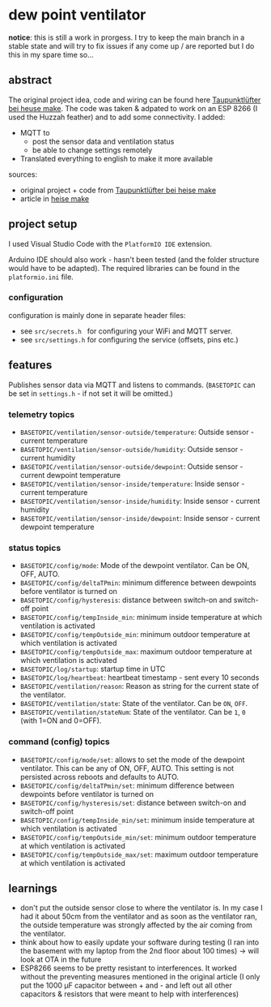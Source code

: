 # dew point ventilator

**notice**: this is still a work in prorgess. I try to keep the main branch in a stable state and will try to fix issues if any come up / are reported but I do this in my spare time so...

## abstract

The original project idea, code and wiring can be  found here [Taupunktlüfter bei heuse make](https://github.com/MakeMagazinDE/Taupunktluefter). The code was taken & adpated to work on an ESP 8266 (I used the Huzzah feather) and to add some connectivity. I added:

- MQTT to 
  - post the sensor data and ventilation status
  - be able to change settings remotely
- Translated everything to english to make it more available

sources:

- original project + code from [Taupunktlüfter bei heise make](https://github.com/MakeMagazinDE/Taupunktluefter)
- article in [heise make](https://www.heise.de/select/make/2022/1/2135511212557842576)

## project setup

I used Visual Studio Code with the `PlatformIO IDE` extension.

Arduino IDE should also work - hasn't been tested (and the folder structure would have to be adapted). The required libraries can be found in the `platformio.ini` file.

### configuration

configuration is mainly done in separate header files:

- see `src/secrets.h ` for configuring your WiFi and MQTT server.
- see `src/settings.h` for configuring the service (offsets, pins etc.)

## features

Publishes sensor data via MQTT and listens to commands. (`BASETOPIC` can be set in `settings.h` - if not set it will be omitted.)

### telemetry topics

- `BASETOPIC/ventilation/sensor-outside/temperature`: Outside sensor - current temperature
- `BASETOPIC/ventilation/sensor-outside/humidity`: Outside sensor - current humidity
- `BASETOPIC/ventilation/sensor-outside/dewpoint`: Outside sensor - current dewpoint temperature
- `BASETOPIC/ventilation/sensor-inside/temperature`: Inside sensor - current temperature
- `BASETOPIC/ventilation/sensor-inside/humidity`: Inside sensor - current humidity
- `BASETOPIC/ventilation/sensor-inside/dewpoint`: Inside sensor - current dewpoint temperature

### status topics

- `BASETOPIC/config/mode`: Mode of the dewpoint ventilator. Can be ON, OFF, AUTO.
- `BASETOPIC/config/deltaTPmin`: minimum difference between dewpoints before ventilator is turned on
- `BASETOPIC/config/hysteresis`: distance between switch-on and switch-off point
- `BASETOPIC/config/tempInside_min`: minimum inside temperature at which ventilation is activated
- `BASETOPIC/config/tempOutside_min`: minimum outdoor temperature at which ventilation is activated
- `BASETOPIC/config/tempOutside_max`: maximum outdoor temperature at which ventilation is activated
- `BASETOPIC/log/startup`: startup time in UTC
- `BASETOPIC/log/heartbeat`: heartbeat timestamp - sent every 10 seconds
- `BASETOPIC/ventilation/reason`: Reason as string for the current state of the ventilator.
- `BASETOPIC/ventilation/state`: State of the ventilator. Can be `ON`, `OFF`.
- `BASETOPIC/ventilation/stateNum`: State of the ventilator. Can be `1`, `0` (with 1=ON and 0=OFF).

### command (config) topics

- `BASETOPIC/config/mode/set`: allows to set the mode of the dewpoint ventilator. This can be any of ON, OFF, AUTO. This setting is not persisted across reboots and defaults to AUTO.
- `BASETOPIC/config/deltaTPmin/set`: minimum difference between dewpoints before ventilator is turned on
- `BASETOPIC/config/hysteresis/set`: distance between switch-on and switch-off point
- `BASETOPIC/config/tempInside_min/set`: minimum inside temperature at which ventilation is activated
- `BASETOPIC/config/tempOutside_min/set`: minimum outdoor temperature at which ventilation is activated
- `BASETOPIC/config/tempOutside_max/set`: maximum outdoor temperature at which ventilation is activated

## learnings

- don't put the outside sensor close to where the ventilator is. In my case I had it about 50cm from the ventilator and as soon as the ventilator ran, the outside temperature was strongly affected by the air coming from the ventilator.
- think about how to easily update your software during testing (I ran into the basement with my laptop from the 2nd floor about 100 times) -> will look at OTA in the future
- ESP8266 seems to be pretty resistant to interferences. It worked without the preventing measures mentioned in the original article (I only put the 1000 µF capacitor between + and - and left out all other capacitors & resistors that were meant to help with interferences)
